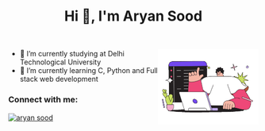 <h1 align="center">Hi 👋, I'm Aryan Sood</h1>
<br>
<p><img align="right" src="dazzle-man-programmer-writing-code-on-a-laptop.gif" alt="adam-pw" height="40%" width="40%" /></p>


- 🔭 I’m currently studying at Delhi Technological University <br>
- 🌱 I’m currently learning C, Python and Full stack web development <br>

  
<h3 align="left">Connect with me:</h3>
<p align="left">
  <a href="https://www.linkedin.com/in/soodaryan/" target="blank"><img align="center"
      src="https://raw.githubusercontent.com/rahuldkjain/github-profile-readme-generator/master/src/images/icons/Social/linked-in-alt.svg"
      alt="aryan sood" height="30" width="40" /></a>
 
</p>



























<!-- <h1 align ="center">Hi 👋 , I am Aryan Sood</h1> 
- 🔭 I’m currently studying in Delhi Technological University <br>
- 🌱 I’m currently learning C and web development <be>
[<img src='https://cdn.jsdelivr.net/npm/simple-icons@3.0.1/icons/github.svg' alt='github' height='40'>](https://github.com/c0der-aryan)  
[<img src='https://cdn.jsdelivr.net/npm/simple-icons@3.0.1/icons/linkedin.svg' alt='linkedin' height='40'>](https://www.linkedin.com/in/soodaryan/)  
[<img src='https://cdn.jsdelivr.net/npm/simple-icons@3.0.1/icons/instagram.svg' alt='instagram' height='40'>](https://www.instagram.com/aryan_sood_pvtt/)  

**c0der-aryan/c0der-aryan** is a ✨ _special_ ✨ repository because its `README.md` (this file) appears on your GitHub profile.
<!--<a href="007aryansood@gmail.com" target="blank"><img align="center"
      src="https://mailmeteor.com/logos/assets/PNG/Gmail_Logo_512px.png"
      alt="Aryan" height="30" width="40" /></a>
Here are some ideas to get you started:

- 🔭 I’m currently working on ...
- 🌱 I’m currently learning ...
- 👯 I’m looking to collaborate on ...
- 🤔 I’m looking for help with ...
- 💬 Ask me about ...
- 📫 How to reach me: ...
- 😄 Pronouns: ...
- ⚡ Fun fact: ...
-->

